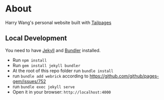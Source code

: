 # About

Harry Wang's personal website built with [Tailpages](https://github.com/harrywang/tailpages)

## Local Development

You need to have [Jekyll](https://jekyllrb.com/) and [Bundler](https://bundler.io/) installed.

- Run `npm install`
- Run `gem install jekyll bundler`
- At the root of this repo folder run `bundle install`
- run `bundle add webrick` according to https://github.com/github/pages-gem/issues/752
- run `bundle exec jekyll serve`
- Open it in your browser: `http://localhost:4000`